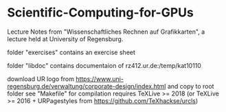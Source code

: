 # Scientific-Computing-for-GPUs
Lecture Notes from "Wissenschaftliches Rechnen auf Grafikkarten", 
a lecture held at University of Regensburg.

folder "exercises" contains an exercise sheet

folder "libdoc" contains documentaion of rz412.ur.de:/temp/kat10110

download UR logo from https://www.uni-regensburg.de/verwaltung/corporate-design/index.html and copy to root folder
see "Makefile" for compilation
requires TeXLive >= 2018 (or TeXLive >= 2016 + URPagestyles from https://github.com/TeXhackse/urcls)
